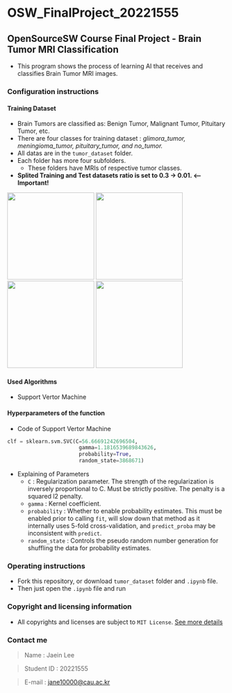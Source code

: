 # OSW_FinalProject_20221555
## OpenSourceSW Course Final Project - Brain Tumor MRI Classification
* This program shows the process of learning AI that receives and classifies Brain Tumor MRI images.
### Configuration instructions
#### Training Dataset
* Brain Tumors are classified as: Benign Tumor, Malignant Tumor, Pituitary Tumor, etc.
* There are four classes for training dataset : _glimora_tumor, meningioma_tumor, pituitary_tumor, and no_tumor._
* All datas are in the `tumor_dataset` folder.
* Each folder has more four subfolders.
  * These folders have MRIs of respective tumor classes.
* **Splited Training and Test datasets ratio is set to 0.3 -> 0.01. <--Important!** 

<left><img src="https://user-images.githubusercontent.com/115198461/208063269-acc76837-3b9f-4dd1-bea7-569d36010f82.jpg" width=200 height=200> 
<img src="https://user-images.githubusercontent.com/115198461/208063306-bc1f2c0b-9d44-4492-80be-e30179872455.jpg" width=200 height=200> 
<img src="https://user-images.githubusercontent.com/115198461/208063366-48474eb8-25f8-494b-9cbb-45f1e61b6a25.jpg" width=200 height=200> 
<img src="https://user-images.githubusercontent.com/115198461/208063340-37b5a445-2151-4e51-9b98-588c515d5b9f.jpg" width=200 height=200> </left>
  
#### Used Algorithms
* Support Vertor Machine
  
#### Hyperparameters of the function
* Code of Support Vertor Machine 
```Python
clf = sklearn.svm.SVC(C=56.66691242696504,
                       gamma=1.1816539689843626,
                       probability=True,
                       random_state=3868671)
```
* Explaining of Parameters
  - `C` : Regularization parameter. The strength of the regularization is inversely proportional to C. Must be strictly positive. The penalty is a squared l2 penalty.
  - `gamma` : Kernel coefficient.
  - `probability` : Whether to enable probability estimates. This must be enabled prior to calling `fit`, will slow down that method as it internally uses 5-fold cross-validation, and `predict_proba` may be inconsistent with `predict`.
  - `random_state` : Controls the pseudo random number generation for shuffling the data for probability estimates.

### Operating instructions
* Fork this repository, or download `tumor_dataset` folder and `.ipynb` file.
* Then just open the `.ipynb` file and run
### Copyright and licensing information
* All copyrights and licenses are subject to `MIT License`.
[See more details](https://github.com/Gamejoongsa/OSW_FinalProject_20221555/blob/master/LICENSE)
### Contact me
> Name : Jaein Lee

> Student ID : 20221555

> E-mail : jane10000@cau.ac.kr
